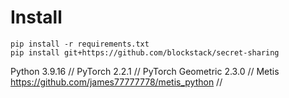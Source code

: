 # Install

```shell
pip install -r requirements.txt
pip install git+https://github.com/blockstack/secret-sharing
```
Python 3.9.16 //
PyTorch 2.2.1 //
PyTorch Geometric 2.3.0 //
Metis https://github.com/james77777778/metis_python //
